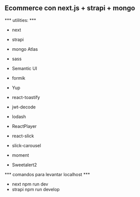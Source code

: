 ## Ecommerce con next.js + strapi + mongo

*** utilities: ***
- next
- strapi
- mongo Atlas

- sass
- Semantic UI
- formik
- Yup
- react-toastify
- jwt-decode
- lodash
- ReactPlayer
- react-slick
- slick-carousel
- moment
- Sweetalert2


*** comandos para levantar localhost ***
- next
    npm run dev
- strapi
    npm run develop